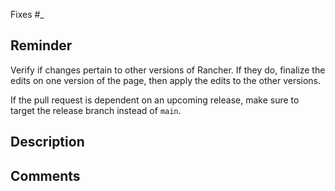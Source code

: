 <!--
Check the Rancher docs issues to see if there is an existing issue for this pull request. If there is, enter the issue number below.
-->

Fixes #_

## Reminder

Verify if changes pertain to other versions of Rancher. If they do, finalize the edits on one version of the page, then apply the edits to the other versions.

If the pull request is dependent on an upcoming release, make sure to target the release branch instead of `main`.

## Description

<!--
- What is the goal of this pull request? 
- What did you change? 
- Are there any other pull requests, tickets, or issues associated with this pull request?
-->

## Comments

<!--
Any additional notes a reviewer should know before we review.
-->